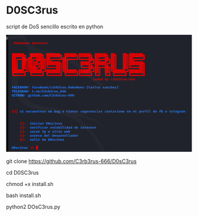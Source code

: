 # D0SC3rus
script de DoS sencillo escrito en python

![Captura1.png](https://raw.githubusercontent.com/C3rb3rus-666/D0sC3rus/master/assets/Captura1.png)

git clone https://github.com/C3rb3rus-666/D0sC3rus

cd D0SC3rus

chmod +x install.sh

bash install.sh

python2 DOsC3rus.py
